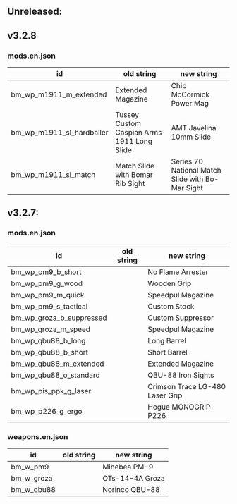 ## Unreleased:


## v3.2.8

### mods.en.json
|id|old string| new string
|--|--|--|
|bm_wp_m1911_m_extended|Extended Magazine|Chip McCormick Power Mag|
|bm_wp_m1911_sl_hardballer|Tussey Custom Caspian Arms 1911 Long Slide|AMT Javelina 10mm Slide|
|bm_wp_m1911_sl_match|Match Slide with Bomar Rib Sight|Series 70 National Match Slide with Bo-Mar Sight|

## v3.2.7:

### mods.en.json
|id|old string| new string
|--|--|--|
|bm_wp_pm9_b_short||No Flame Arrester|
|bm_wp_pm9_g_wood||Wooden Grip|
|bm_wp_pm9_m_quick||Speedpul Magazine|
|bm_wp_pm9_s_tactical||Custom Stock|
|bm_wp_groza_b_suppressed||Custom Suppressor|
|bm_wp_groza_m_speed||Speedpul Magazine|
|bm_wp_qbu88_b_long||Long Barrel|
|bm_wp_qbu88_b_short||Short Barrel|
|bm_wp_qbu88_m_extended||Extended Magazine|
|bm_wp_qbu88_o_standard||QBU-88 Iron Sights|
|bm_wp_pis_ppk_g_laser||Crimson Trace LG-480 Laser Grip|
|bm_wp_p226_g_ergo||Hogue MONOGRIP P226|

### weapons.en.json
|id|old string| new string
|--|--|--|
|bm_w_pm9||Minebea PM-9|
|bm_w_groza||OTs-14-4A Groza|
|bm_w_qbu88||Norinco QBU-88|
